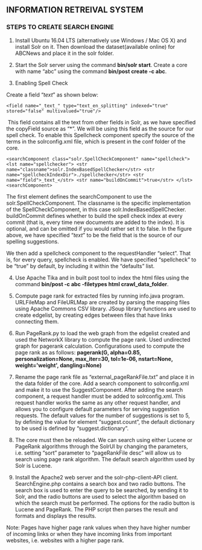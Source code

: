## INFORMATION RETREIVAL SYSTEM

### STEPS TO CREATE SEARCH ENGINE

1.	Install Ubuntu 16.04 LTS (alternatively use Windows / Mac OS X) and install Solr on it. Then download the dataset(available online) for ABCNews and place it in the solr folder.

2.	Start the Solr server using the command **bin/solr start**. Create a core with name “abc” using the command **bin/post  create -c abc**. 

3. Enabling Spell Check

  Create a field “_text_” as shown below:
   
  `<field name="_text_" type="text_en_splitting" indexed="true" stored="false" multivalued="true"/>`
   
  This field contains all the text from other fields in Solr, as we have specified the copyField source as “*”. We will be using
   this field as the source for our spell check. To enable this Spellcheck component specify the source of the terms in the                solrconfig.xml file, which is present in the conf folder of the core.
  
  `<searchComponent class="solr.SpellCheckComponent" name="spellcheck">
   <lst name="spellchecker">
    <str name="classname">solr.IndexBasedSpellChecker</str>
    <str name="spellcheckIndexDir">./spellchecker</str>
    <str name="field">_text_</str>
    <str name="buildOnCommit">true</str>
  </lst>
 <searchComponent>`

  The first element defines the searchComponent to use the solr.SpellCheckComponent. The classname is the specific
  implementation of the SpellCheckComponent, in this case solr.IndexBasedSpellChecker. buildOnCommit defines whether to build the spell   check index at every commit (that is, every time new documents are added to the index). It is optional, and can be omitted if you       would rather set it to false. In the figure above, we have specified “_text_” to be the field that is the source of our spelling         suggestions.

  We then	add a spellcheck component to the requestHandler “select”. That is, for every query, spellcheck is enabled. We have           specified “spellcheck” to be “true” by default, by including it within the “defaults” list.

4.	Use Apache Tika and in built post tool to index the html files using the command **bin/post -c abc -filetypes html crawl_data_folder**. 

5.	Compute page rank for extracted files by running info.java program. URLFileMap and FileURLMap are created by parsing the mapping files using Apache Commons CSV library. JSoup library functions are used to create edgelist, by creating edges between files that have links connecting them.

6.	Run PageRank.py to load the web graph from the edgelist created and used the NetworkX library to compute the page rank. Used undirected graph for pagerank calculation. Configurations used to compute the page rank as as follows:  **pagerank(G, alpha=0.85, personalization=None, max_iter=30, tol=1e-06, nstart=None, weight='weight', dangling=None)**

7.	Rename the page rank file as “external_pageRankFile.txt” and place it in the data folder of the core. Add a search component to solrconfig.xml and make it to use the SuggestComponent. After adding the search component, a request handler must be added to solrconfig.xml. This request handler works the same as any other request handler, and allows you to configure default parameters for serving suggestion requests. The default values for the number of suggestions is set to 5, by defining the value for element “suggest.count”, the default dictionary to be used is defined by “suggest.dictionary”.

8. The core must then be reloaded. We can search using either Lucene or PageRank algorithms through the SolrUI by changing the parameters, i.e. setting “sort” parameter to “pageRankFile desc” will allow us to search using page rank algorithm. The default search algorithm used by Solr is Lucene.

9.	 Install the Apache2 web server and the solr-php-client-API client. SearchEngine.php contains a search box and two radio buttons. The search box is used to enter the query to be searched, by sending it to Solr, and the radio buttons are used to select the algorithm based on which the search must be performed. The options for the radio button is Lucene and PageRank. The PHP script then parses the result and formats and displays the results. 
 
Note: Pages have higher page rank values when they have higher number of incoming links or when they have incoming links from important websites, i.e. websites with a higher page rank.
